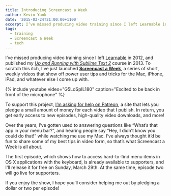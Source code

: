 ```yaml
---
title: Introducing Screencast a Week
author: Kevin Yank
date: '2015-03-24T21:00:00+1100'
excerpt: I’ve missed producing video training since I left Learnable in 2012, and published my Up and Running with Sublime Text 2 course in 2013. To scratch this itch, I’ve just launched Screencast a Week, a series of short, weekly videos that show off power user tips and tricks for the Mac, iPhone, iPad, and whatever else I come up with.
tags:
  - training
  - Screencast a Week
  - tech
---
```


I’ve missed producing video training since I left [Learnable][l] in 2012, and published my _[Up and Running with Sublime Text 2][lyndasublime]_ course in 2013. To scratch this itch, I’ve just launched **[Screencast a Week][saw]**, a series of short, weekly videos that show off power user tips and tricks for the Mac, iPhone, iPad, and whatever else I come up with.

{% include youtube video="G5LdSpIL180" caption="Excited to be back in front of the microphone" %}

To support this project, [I’m asking for help on Patreon][sawpatreon], a site that lets you pledge a small amount of money for each video that I publish. In return, you get early access to new episodes, high-quality video downloads, and more!

Over the years, I’ve gotten used to answering questions like “What’s that app in your menu bar?”, and hearing people say “Hey, I didn’t know you could do that!” while watching me use my Mac. I’ve always thought it’d be fun to share some of my best tips in video form, so that’s what Screencast a Week is all about.

The first episode, which shows how to access hard-to-find menu items in OS X applications with the keyboard, is already available to supporters, and I'll release it for free on Sunday, March 29th. At the same time, episode two will go live for supporters.

If you enjoy the show, I hope you’ll consider helping me out by pledging a dollar or two per episode!

[l]: https://learnable.com/
[lyndasublime]: http://www.lynda.com/Sublime-Text-tutorials/Up-Running-Sublime-Text-2/114325-2.html
[saw]: http://screencastaweek.com/
[sawpatreon]: https://www.patreon.com/screencastaweek
